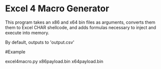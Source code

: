# Excel 4 Macro Generator

This program takes an x86 and x64 bin files as arguments, converts them them to Excel CHAR shellcode, and adds formulas necessary to inject and execute into memory.

By default, outputs to 'output.csv'

#Example

excel4macro.py x86payload.bin x64payload.bin

